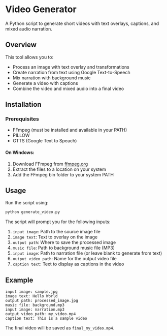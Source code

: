 # Video Generator

A Python script to generate short videos with text overlays, captions, and mixed audio narration.

## Overview

This tool allows you to:
- Process an image with text overlay and transformations
- Create narration from text using Google Text-to-Speech
- Mix narration with background music
- Generate a video with captions
- Combine the video and mixed audio into a final video

## Installation

### Prerequisites
- FFmpeg (must be installed and available in your PATH)
- PILLOW
- GTTS (Google Text to Speach)


#### On Windows:
1. Download FFmpeg from [ffmpeg.org](https://ffmpeg.org/download.html)
2. Extract the files to a location on your system
3. Add the FFmpeg bin folder to your system PATH

## Usage

Run the script using:

```bash
python generate_video.py
```

The script will prompt you for the following inputs:
1. `input image`: Path to the source image file
2. `image text`: Text to overlay on the image
3. `output path`: Where to save the processed image
4. `music file`: Path to background music file (MP3)
5. `input image`: Path to narration file (or leave blank to generate from text)
6. `output video_path`: Name for the output video file
7. `caption text`: Text to display as captions in the video

## Example

```
input image: sample.jpg
image text: Hello World
output path: processed_image.jpg
music file: background.mp3
input image: narration.mp3
output video_path: my_video.mp4
caption text: This is a sample video
```

The final video will be saved as `final_my_video.mp4`.


